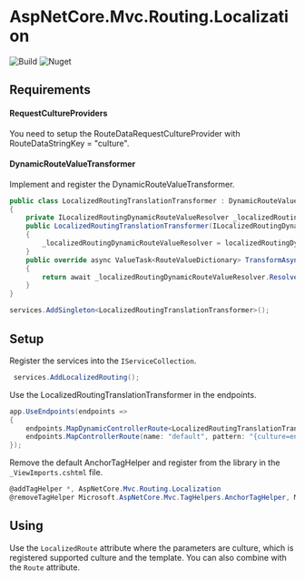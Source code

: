 # AspNetCore.Mvc.Routing.Localization
![Build](https://github.com/tomasjurasek/AspNetCore.Mvc.Routing.Localization/workflows/Build/badge.svg)
![Nuget](https://img.shields.io/nuget/v/AspNetCore.Mvc.Routing.Localization)

## Requirements
#### RequestCultureProviders
You need to setup the RouteDataRequestCultureProvider with RouteDataStringKey = "culture".
#### DynamicRouteValueTransformer
Implement and register the DynamicRouteValueTransformer.
```csharp
public class LocalizedRoutingTranslationTransformer : DynamicRouteValueTransformer
{
    private ILocalizedRoutingDynamicRouteValueResolver _localizedRoutingDynamicRouteValueResolver;
    public LocalizedRoutingTranslationTransformer(ILocalizedRoutingDynamicRouteValueResolver localizedRoutingDynamicRouteValueResolver)
    {
        _localizedRoutingDynamicRouteValueResolver = localizedRoutingDynamicRouteValueResolver;
    }
    public override async ValueTask<RouteValueDictionary> TransformAsync(HttpContext httpContext, RouteValueDictionary values)
    {
        return await _localizedRoutingDynamicRouteValueResolver.ResolveAsync(values);
    }
}
```
```csharp
services.AddSingleton<LocalizedRoutingTranslationTransformer>();
```

## Setup
Register the services into the `IServiceCollection`.
```csharp
 services.AddLocalizedRouting();
```
Use the LocalizedRoutingTranslationTransformer in the endpoints.
```csharp
app.UseEndpoints(endpoints =>
{
    endpoints.MapDynamicControllerRoute<LocalizedRoutingTranslationTransformer>("{culture=en-US}/{controller=Home}/{action=Jedno}/{id?}");
    endpoints.MapControllerRoute(name: "default", pattern: "{culture=en-US}/{controller=Home}/{action=Jedno}/{id?}");
});
```

Remove the default AnchorTagHelper and register from the library in the `_ViewImports.cshtml` file.
```csharp
@addTagHelper *, AspNetCore.Mvc.Routing.Localization
@removeTagHelper Microsoft.AspNetCore.Mvc.TagHelpers.AnchorTagHelper, Microsoft.AspNetCore.Mvc.TagHelpers
```

## Using

Use the `LocalizedRoute` attribute where the parameters are culture, which is registered supported culture and the template. 
You can also combine with the `Route` attribute.
